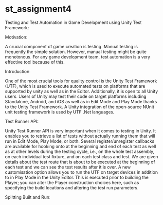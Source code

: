 # st_assignment4

Testing and Test Automation in Game Development using Unity Test Framework:

Motivation:

A crucial component of game creation is testing. Manual testing is frequently the simple solution. However, manual testing might be quite monotonous. For any game development team, test automation is a very effective tool because of this.

Introduction:

One of the most crucial tools for quality control is the Unity Test Framework (UTF), which is used to execute automated tests on platforms that are supported by unity as well as in the Editor. Additionally, it is open to all Unity users. Users of Unity may test their code on target platforms including Standalone, Android, and iOS as well as in Edit Mode and Play Mode thanks to the Unity Test Framework. A Unity integration of the open-source NUnit unit testing framework is used by UTF .Net languages.

Test Runner API:

Unity Test Runner API is very important when it comes to testing in Unity. It enables you to retrieve a list of tests without actually running them that will run in Edit Mode, Play Mode, or both. Several register/unregister callbacks are available for hooking onto at the beginning and end of each test as well as at other levels during the testing cycle, i.e., on the whole test assembly, on each individual test fixture, and on each test class and test. We are given details about the test route that is about to be executed at the beginning of each test and we can see the test results after it is over. A new customisation option allows you to run the UTF on target devices in addition to in Play Mode in the Unity Editor. This is executed prior to building the Player; you can alter the Player construction choices here, such as specifying the build locations and altering the test run parameters.

Splitting Built and Run:
